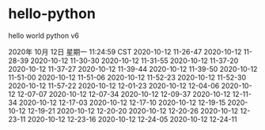 # hello-python
hello world python
v6

2020年 10月 12日 星期一 11:24:59 CST
2020-10-12 11-26-47
2020-10-12 11-28-39
2020-10-12 11-30-30
2020-10-12 11-31-55
2020-10-12 11-37-20
2020-10-12 11-37-27
2020-10-12 11-39-44
2020-10-12 11-39-50
2020-10-12 11-51-00
2020-10-12 11-51-06
2020-10-12 11-52-23
2020-10-12 11-52-30
2020-10-12 11-57-22
2020-10-12 12-01-23
2020-10-12 12-04-06
2020-10-12 12-07-07
2020-10-12 12-07-34
2020-10-12 12-09-37
2020-10-12 12-11-34
2020-10-12 12-17-03
2020-10-12 12-17-10
2020-10-12 12-19-15
2020-10-12 12-19-21
2020-10-12 12-20-20
2020-10-12 12-20-26
2020-10-12 12-23-11
2020-10-12 12-23-16
2020-10-12 12-24-05
2020-10-12 12-24-11
